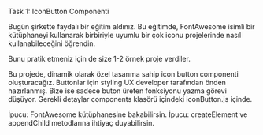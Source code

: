 Task 1: IconButton Componenti

Bugün şirkette faydalı bir eğitim aldınız. Bu eğitimde, FontAwesome isimli bir kütüphaneyi kullanarak birbiriyle uyumlu bir çok iconu projelerinde nasıl kullanabileceğini öğrendin.

Bunu pratik etmeniz için de size 1-2 örnek proje verdiler.

Bu projede, dinamik olarak özel tasarıma sahip icon button componenti oluşturacağız. Buttonlar için styling UX developer tarafından önden hazırlanmış. Bize ise sadece buton üreten fonksiyonu yazma görevi düşüyor. Gerekli detaylar components klasörü içindeki iconButton.js içinde.

İpucu: FontAwesome kütüphanesine bakabilirsin.
İpucu: createElement ve appendChild metodlarına ihtiyaç duyabilirsin.